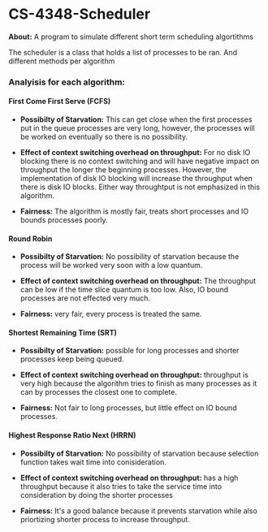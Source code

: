 # CS-4348-Scheduler
**About:** A program to simulate different short term scheduling algortithms

The scheduler is a class that holds a list of processes to be ran. And different methods per algorithm

### Analyisis for each algorithm:

#### First Come First Serve (FCFS)
- **Possibilty of Starvation:**
  This can get close when the first processes put in the queue processes are very long, however, the processes will be worked on eventually so there is no possibility. 
  
- **Effect of context switching overhead on throughput:**
  For no disk IO blocking there is no context switching and will have negative impact on throughput the longer the beginning processes. However, the implementation of disk IO 
  blocking will increase the throughput when there is disk IO blocks. Either way throughtput is not emphasized in this algorithm.
  
- **Fairness:**
  The algorithm is mostly fair, treats short processes and IO bounds processes poorly.


#### Round Robin
- **Possibilty of Starvation:**
  No possibility of starvation because the process will be worked very soon with a low quantum.
  
- **Effect of context switching overhead on throughput:**
  The throughput can be low if the time slice quantum is too low. Also, IO bound processes are not effected very much.

- **Fairness:**
  very fair, every process is treated the same.


#### Shortest Remaining Time (SRT)
- **Possibilty of Starvation:**
  possible for long processes and shorter processes keep being queued.
  
- **Effect of context switching overhead on throughput:**
  throughput is very high because the algorithm tries to finish as many processes as it can by processes the closest one to complete.

- **Fairness:**
  Not fair to long processes, but little effect on IO bound processes.


#### Highest Response Ratio Next (HRRN)
- **Possibilty of Starvation:**
  No possibility of starvation because selection function takes wait time into conisideration.
  
- **Effect of context switching overhead on throughput:**
  has a high throughput because it also tries to take the service time into consideration by doing the shorter processes

- **Fairness:**
  It's a good balance because it prevents starvation while also priortizing shorter process to increase throughput.

